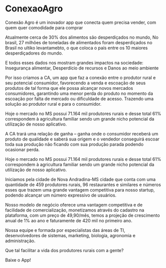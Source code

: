 # ConexaoAgro
Conexão Agro é um inovador app que conecta quem precisa vender, com quem quer comodidade para comprar

Atualmente cerca de 30% dos alimentos são desperdiçados no mundo, 
No brasil, 27 milhões de toneladas de alimentados foram desperdiçados no Brasil no ultiko levantamebto, o que coloca o país entre os 10 maiores desperdiçadores do mundo.

E todos esses dados nos mostram grandes impactos na sociedade: Insegurança alimentar, Desperdício de recursos e Danos ao meio ambiente 


Por isso criamos a CA,  um app que faz a conexão entre o produtor rural e seu potencial consumidor, favorecendo a venda e escoação de seus produtos de tal forma que ele possa alcançar novos mercados consumidores, garantindo uma menor perda do produto no momento da escoação por falta de mercado ou dificuldade de acesso. Trazendo uma solução ao produtor rural e para o consumidor.


Hoje o mercado no MS possui 71.164 mil produtores rurais e desse total 61% correspondem à agricultura familiar sendo um grande nicho potencial da utilização de nosso aplicativo.


A CA trará uma relação de ganha – ganha onde o consumidor receberá um produto de qualidade e saberá sua origem e o vendedor conseguirá escoar toda sua produção não ficando com sua produção parada podendo ocasionar perda.


Hoje o mercado no MS possui 71.164 mil produtores rurais e desse total 61% correspondem à agricultura familiar sendo um grande nicho potencial da utilização de nosso aplicativo.

Iniciamos pela cidade de Nova Andradina-MS cidade que conta com uma quantidade de 459 produtores rurais, 96 restaurantes e similares e números esses que trazem uma grande vantagem competitiva para nosso startup, podendo alcançar um número expressivo de usuários.


Nosso modelo de negócio oferece uma vantagem competitiva e de facilidade de comercialização, monetizamos através do cadastro na plataforma, com um preço de 49,90/mês, temos a projeção de crescimento anual de 1% ao ano e faturamente de 420 mil no primeiro ano.


Nossa equipe e formada por especialistas das áreas de TI, desenvolvedores de sistemas, marketing, biologia, agronomia e administração.



Que tal facilitar a vida dos produtores rurais com a gente? 

Baixe o App!
